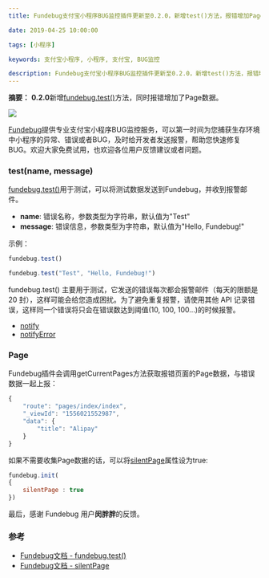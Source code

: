```yaml
---
title: Fundebug支付宝小程序BUG监控插件更新至0.2.0，新增test()方法，报错增加Page数据

date: 2019-04-25 10:00:00

tags: [小程序]

keywords: 支付宝小程序, 小程序, 支付宝, BUG监控

description: Fundebug支付宝小程序BUG监控插件更新至0.2.0，新增test()方法，报错增加Page数据
---
```


**摘要：** **0.2.0**新增[fundebug.test()](https://docs.fundebug.com/notifier/aliapp/api/test.html)方法，同时报错增加了Page数据。

![](https://image.fundebug.com/alipay_miniprogram_upgrade.jpg)

<!-- more -->

[Fundebug](https://www.fundebug.com/)提供专业支付宝小程序BUG监控服务，可以第一时间为您捕获生存环境中小程序的异常、错误或者BUG，及时给开发者发送报警，帮助您快速修复BUG。欢迎大家免费试用，也欢迎各位用户反馈建议或者问题。

### test(name, message)

[fundebug.test()](https://docs.fundebug.com/notifier/aliapp/api/test.html)用于测试，可以将测试数据发送到Fundebug，并收到报警邮件。

- **name**: 错误名称，参数类型为字符串，默认值为"Test"
- **message**: 错误信息，参数类型为字符串，默认值为"Hello, Fundebug!"

示例：

```js
fundebug.test()
```

```js
fundebug.test("Test", "Hello, Fundebug!")
```

fundebug.test() 主要用于测试，它发送的错误每次都会报警邮件（每天的限额是 20 封），这样可能会给您造成困扰。为了避免重复报警，请使用其他 API 记录错误，这样同一个错误将只会在错误数达到阈值(10, 100, 100...)的时候报警。

- [notify](https://docs.fundebug.com/notifier/aliapp/api/notify.html)
- [notifyError](https://docs.fundebug.com/notifier/aliapp/api/notifyerror.html)

### Page

Fundebug插件会调用getCurrentPages方法获取报错页面的Page数据，与错误数据一起上报：

```javascript
{
    "route": "pages/index/index",
    "_viewId": "1556021552987",
    "data": {
        "title": "Alipay"
    }
}
```

如果不需要收集Page数据的话，可以将[silentPage](https://docs.fundebug.com/notifier/aliapp/customize/silentpage.html)属性设为true:

```javascript
fundebug.init(
{
    silentPage : true
})
```

最后，感谢 Fundebug 用户**闵胖胖**的反馈。

### 参考

- [Fundebug文档 - fundebug.test()](https://docs.fundebug.com/notifier/aliapp/api/notify.html)
- [Fundebug文档 - silentPage](https://docs.fundebug.com/notifier/aliapp/customize/silentpage.html)